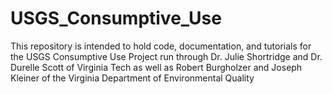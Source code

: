 # USGS_Consumptive_Use
This repository is intended to hold code, documentation, and tutorials for the USGS Consumptive Use Project run through Dr. Julie Shortridge and Dr. Durelle Scott of Virginia Tech as well as Robert Burgholzer and Joseph Kleiner of the Virginia Department of Environmental Quality
